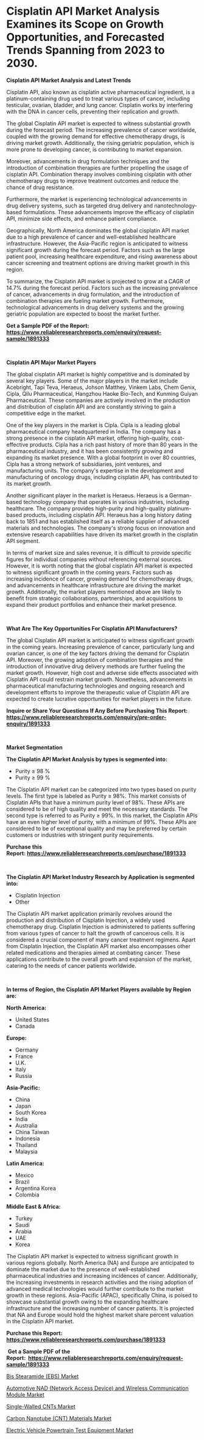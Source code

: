 <p><h1>Cisplatin API Market Analysis Examines its Scope on Growth Opportunities, and Forecasted Trends Spanning from 2023 to 2030.</h1></p><p><strong>Cisplatin API Market Analysis and Latest Trends</strong></p>
<p><p>Cisplatin API, also known as cisplatin active pharmaceutical ingredient, is a platinum-containing drug used to treat various types of cancer, including testicular, ovarian, bladder, and lung cancer. Cisplatin works by interfering with the DNA in cancer cells, preventing their replication and growth.</p><p>The global Cisplatin API market is expected to witness substantial growth during the forecast period. The increasing prevalence of cancer worldwide, coupled with the growing demand for effective chemotherapy drugs, is driving market growth. Additionally, the rising geriatric population, which is more prone to developing cancer, is contributing to market expansion.</p><p>Moreover, advancements in drug formulation techniques and the introduction of combination therapies are further propelling the usage of cisplatin API. Combination therapy involves combining cisplatin with other chemotherapy drugs to improve treatment outcomes and reduce the chance of drug resistance.</p><p>Furthermore, the market is experiencing technological advancements in drug delivery systems, such as targeted drug delivery and nanotechnology-based formulations. These advancements improve the efficacy of cisplatin API, minimize side effects, and enhance patient compliance.</p><p>Geographically, North America dominates the global cisplatin API market due to a high prevalence of cancer and well-established healthcare infrastructure. However, the Asia-Pacific region is anticipated to witness significant growth during the forecast period. Factors such as the large patient pool, increasing healthcare expenditure, and rising awareness about cancer screening and treatment options are driving market growth in this region.</p><p>To summarize, the Cisplatin API market is projected to grow at a CAGR of 14.7% during the forecast period. Factors such as the increasing prevalence of cancer, advancements in drug formulation, and the introduction of combination therapies are fueling market growth. Furthermore, technological advancements in drug delivery systems and the growing geriatric population are expected to boost the market further.</p></p>
<p><strong>Get a Sample PDF of the Report:&nbsp; <a href="https://www.reliableresearchreports.com/enquiry/request-sample/1891333">https://www.reliableresearchreports.com/enquiry/request-sample/1891333</a></strong></p>
<p>&nbsp;</p>
<p><strong>Cisplatin API Major Market Players</strong></p>
<p><p>The global cisplatin API market is highly competitive and is dominated by several key players. Some of the major players in the market include Acebright, Tapi Teva, Heraeus, Johson Matthey, Vinkem Labs, Chem Genix, Cipla, Qilu Pharmaceutical, Hangzhou Haoke Bio-Tech, and Kunming Guiyan Pharmaceutical. These companies are actively involved in the production and distribution of cisplatin API and are constantly striving to gain a competitive edge in the market.</p><p>One of the key players in the market is Cipla. Cipla is a leading global pharmaceutical company headquartered in India. The company has a strong presence in the cisplatin API market, offering high-quality, cost-effective products. Cipla has a rich past history of more than 80 years in the pharmaceutical industry, and it has been consistently growing and expanding its market presence. With a global footprint in over 80 countries, Cipla has a strong network of subsidiaries, joint ventures, and manufacturing units. The company's expertise in the development and manufacturing of oncology drugs, including cisplatin API, has contributed to its market growth.</p><p>Another significant player in the market is Heraeus. Heraeus is a German-based technology company that operates in various industries, including healthcare. The company provides high-purity and high-quality platinum-based products, including cisplatin API. Heraeus has a long history dating back to 1851 and has established itself as a reliable supplier of advanced materials and technologies. The company's strong focus on innovation and extensive research capabilities have driven its market growth in the cisplatin API segment.</p><p>In terms of market size and sales revenue, it is difficult to provide specific figures for individual companies without referencing external sources. However, it is worth noting that the global cisplatin API market is expected to witness significant growth in the coming years. Factors such as increasing incidence of cancer, growing demand for chemotherapy drugs, and advancements in healthcare infrastructure are driving the market growth. Additionally, the market players mentioned above are likely to benefit from strategic collaborations, partnerships, and acquisitions to expand their product portfolios and enhance their market presence.</p></p>
<p>&nbsp;</p>
<p><strong>What Are The Key Opportunities For Cisplatin API Manufacturers?</strong></p>
<p><p>The global Cisplatin API market is anticipated to witness significant growth in the coming years. Increasing prevalence of cancer, particularly lung and ovarian cancer, is one of the key factors driving the demand for Cisplatin API. Moreover, the growing adoption of combination therapies and the introduction of innovative drug delivery methods are further fueling the market growth. However, high cost and adverse side effects associated with Cisplatin API could restrain market growth. Nonetheless, advancements in pharmaceutical manufacturing technologies and ongoing research and development efforts to improve the therapeutic value of Cisplatin API are expected to create lucrative opportunities for market players in the future.</p></p>
<p><strong>Inquire or Share Your Questions If Any Before Purchasing This Report: <a href="https://www.reliableresearchreports.com/enquiry/pre-order-enquiry/1891333">https://www.reliableresearchreports.com/enquiry/pre-order-enquiry/1891333</a></strong></p>
<p>&nbsp;</p>
<p><strong>Market Segmentation</strong></p>
<p><strong>The Cisplatin API Market Analysis by types is segmented into:</strong></p>
<p><ul><li>Purity ≥ 98 %</li><li>Purity ≥ 99 %</li></ul></p>
<p><p>The Cisplatin API market can be categorized into two types based on purity levels. The first type is labeled as Purity ≥ 98%. This market consists of Cisplatin APIs that have a minimum purity level of 98%. These APIs are considered to be of high quality and meet the necessary standards. The second type is referred to as Purity ≥ 99%. In this market, the Cisplatin APIs have an even higher level of purity, with a minimum of 99%. These APIs are considered to be of exceptional quality and may be preferred by certain customers or industries with stringent purity requirements.</p></p>
<p><strong>Purchase this Report:&nbsp;<a href="https://www.reliableresearchreports.com/purchase/1891333">https://www.reliableresearchreports.com/purchase/1891333</a></strong></p>
<p>&nbsp;</p>
<p><strong>The Cisplatin API Market Industry Research by Application is segmented into:</strong></p>
<p><ul><li>Cisplatin Injection</li><li>Other</li></ul></p>
<p><p>The Cisplatin API market application primarily revolves around the production and distribution of Cisplatin Injection, a widely used chemotherapy drug. Cisplatin Injection is administered to patients suffering from various types of cancer to halt the growth of cancerous cells. It is considered a crucial component of many cancer treatment regimens. Apart from Cisplatin Injection, the Cisplatin API market also encompasses other related medications and therapies aimed at combating cancer. These applications contribute to the overall growth and expansion of the market, catering to the needs of cancer patients worldwide.</p></p>
<p>&nbsp;</p>
<p><strong>In terms of Region, the Cisplatin API Market Players available by Region are:</strong></p>
<p>
    <p> <strong> North America: </strong>
        <ul>
            <li>United States</li>
            <li>Canada</li>
        </ul>
        </p> 
    <p> <strong> Europe: </strong>
        <ul>
            <li>Germany</li>
            <li>France</li>
            <li>U.K.</li>
            <li>Italy</li>
            <li>Russia</li>
        </ul>
        </p> 
    <p> <strong> Asia-Pacific: </strong>
        <ul>
            <li>China</li>
            <li>Japan</li>
            <li>South Korea</li>
            <li>India</li>
            <li>Australia</li>
            <li>China Taiwan</li>
            <li>Indonesia</li>
            <li>Thailand</li>
            <li>Malaysia</li>
        </ul>
        </p> 
    <p> <strong> Latin America: </strong>
        <ul>
            <li>Mexico</li>
            <li>Brazil</li>
            <li>Argentina Korea</li>
            <li>Colombia</li>
        </ul>
        </p> 
    <p> <strong> Middle East & Africa: </strong>
        <ul>
            <li>Turkey</li>
            <li>Saudi</li>
            <li>Arabia</li>
            <li>UAE</li>
            <li>Korea</li>
        </ul>
    </p>
    </p>
<p><p>The Cisplatin API market is expected to witness significant growth in various regions globally. North America (NA) and Europe are anticipated to dominate the market due to the presence of well-established pharmaceutical industries and increasing incidences of cancer. Additionally, the increasing investments in research activities and the rising adoption of advanced medical technologies would further contribute to the market growth in these regions. Asia-Pacific (APAC), specifically China, is poised to showcase substantial growth owing to the expanding healthcare infrastructure and the increasing number of cancer patients. It is projected that NA and Europe would hold the highest market share percent valuation in the Cisplatin API market.</p></p>
<p><strong>Purchase this Report: <a href="https://www.reliableresearchreports.com/purchase/1891333">https://www.reliableresearchreports.com/purchase/1891333</a></strong></p>
<p>&nbsp;<strong>Get a Sample PDF of the Report:&nbsp;&nbsp;<a href="https://www.reliableresearchreports.com/enquiry/request-sample/1891333">https://www.reliableresearchreports.com/enquiry/request-sample/1891333</a></strong></p>
<p><strong></strong></p>
<p><p><a href="https://www.linkedin.com/pulse/bis-stearamide-ebs-market-research-report-unlocks-analysis-dhubc/">Bis Stearamide (EBS) Market</a></p><p><a href="https://medium.com/@bobbyrobinson56/automotive-nad-network-access-device-and-wireless-communication-module-market-focuses-on-market-42e1a5135423">Automotive NAD (Network Access Device) and Wireless Communication Module Market</a></p><p><a href="https://www.linkedin.com/pulse/single-walled-cnts-market-share-amp-new-trends-analysis-report-4uzbc/">Single-Walled CNTs Market</a></p><p><a href="https://www.linkedin.com/pulse/carbon-nanotube-cnt-materials-market-size-2023-2030-global-o7nic/">Carbon Nanotube (CNT) Materials Market</a></p><p><a href="https://medium.com/@dennisoliver07/electric-vehicle-powertrain-test-equipment-market-insights-into-market-cagr-market-trends-and-92fb1ebeb465">Electric Vehicle Powertrain Test Equipment Market</a></p></p>